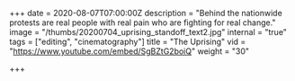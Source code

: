 +++
date = 2020-08-07T07:00:00Z
description = "Behind the nationwide protests are real people with real pain who are fighting for real change."
image = "/thumbs/20200704_uprising_standoff_text2.jpg"
internal = "true"
tags = ["editing", "cinematography"]
title = "The Uprising"
vid = "https://www.youtube.com/embed/SgBZtG2boiQ"
weight = "30"

+++
